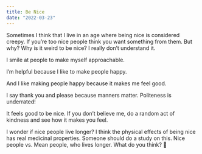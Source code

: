 ```yaml
---
title: Be Nice
date: "2022-03-23"
---
```


Sometimes I think that I live in an age where being nice is considered creepy. If you’re too nice people think you want something from them. But why? Why is it weird to be nice? I really don’t understand it. 

I smile at people to make myself approachable. 

I’m helpful because I like to make people happy.

And I like making people happy because it makes me feel good. 

I say thank you and please because manners matter. Politeness is underrated! 

It feels good to be nice. If you don’t believe me, do a random act of kindness and see how it makes you feel. 

I wonder if nice people live longer? I think the physical effects of being nice has real medicinal properties. Someone should do a study on this. Nice people vs. Mean people, who lives longer. What do you think? 🤔
